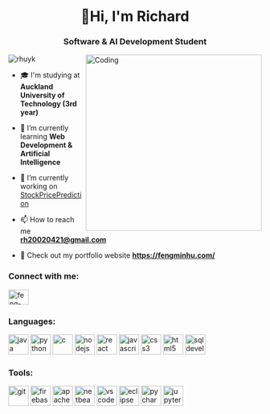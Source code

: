 <h1 align="center">👋Hi, I'm Richard</h1>
<h3 align="center">Software & AI Development Student</h3>
<img align="right" alt="Coding" width="350" src="https://media1.giphy.com/media/v1.Y2lkPTc5MGI3NjExMTNlYTVuYnVoZ2Rmbmxpa2dmYTN5ZG43ZWllYjR4MGVmc3owZWZwNCZlcD12MV9pbnRlcm5hbF9naWZfYnlfaWQmY3Q9Zw/qgQUggAC3Pfv687qPC/giphy.gif">

<p align="left"> <img src="https://komarev.com/ghpvc/?username=rhuyk&label=Profile%20views&color=636363&style=flat" alt="rhuyk" /> </p>

- 🎓 I'm studying at **Auckland University of Technology (3rd year)**

- 🌱 I’m currently learning **Web Development & Artificial Intelligence**

- 🔭 I’m currently working on [StockPricePrediction](https://github.com/Rhuyk/StockPricePrediction)

- 📫 How to reach me **rh20020421@gmail.com**

- 🪪 Check out my portfolio website **https://fengminhu.com/**

<h3 align="left">Connect with me:</h3>
<p align="left">
<a href="https://www.linkedin.com/in/feng-min-hu-28aa08281/" target="_blank" rel="noopener noreferrer"><img align="center" src="https://raw.githubusercontent.com/rahuldkjain/github-profile-readme-generator/master/src/images/icons/Social/linked-in-alt.svg" alt="feng-min-hu" height="30" width="40" /></a>
</p>

<h3 align="left">Languages:</h3>
<p align="left"> 
  <img src="https://cdn.jsdelivr.net/gh/devicons/devicon@latest/icons/java/java-original.svg" title="Java" alt="java" width="40" height="40"/>
  <img src="https://cdn.jsdelivr.net/gh/devicons/devicon@latest/icons/python/python-original.svg" title="Pythin" alt="python" width="40" height="40"/>
  <img src="https://cdn.jsdelivr.net/gh/devicons/devicon@latest/icons/c/c-original.svg" title="C" alt="c" width="40" height="40"/>
  <img src="https://cdn.jsdelivr.net/gh/devicons/devicon@latest/icons/nodejs/nodejs-original.svg" title="Node.js" alt="nodejs" width="40" height="40"/>
  <img src="https://cdn.jsdelivr.net/gh/devicons/devicon@latest/icons/react/react-original.svg" title="React & React Native" alt="react" width="40" height="40"/>
  <img src="https://cdn.jsdelivr.net/gh/devicons/devicon@latest/icons/javascript/javascript-original.svg" title="JavaScript" alt="javascript" width="40" height="40"/>
  <img src="https://cdn.jsdelivr.net/gh/devicons/devicon@latest/icons/css3/css3-original.svg" title="CSS" alt="css3" width="40" height="40"/>
  <img src="https://cdn.jsdelivr.net/gh/devicons/devicon@latest/icons/html5/html5-original.svg" title="HTML" alt="html5" width="40" height="40"/>
  <img src="https://cdn.jsdelivr.net/gh/devicons/devicon@latest/icons/sqldeveloper/sqldeveloper-original.svg" title="SQL Developer" alt="sqldeveloper" width="40" height="40"/>
</p>

<h3 align="left">Tools:</h3>
<p align="left"> 
  <img src="https://cdn.jsdelivr.net/gh/devicons/devicon@latest/icons/git/git-original.svg" title="Java" alt="git" width="40" height="40"/>
  <img src="https://cdn.jsdelivr.net/gh/devicons/devicon@latest/icons/firebase/firebase-original.svg" title="Firebase" alt="firebase" width="40" height="40"/>
  <img src="https://cdn.jsdelivr.net/gh/devicons/devicon@latest/icons/apache/apache-original.svg" title="Apache DB" alt="apache" width="40" height="40"/>
  <img src="https://img.icons8.com/color/48/apache-netbeans.png" title="NetBeans" alt="netbeans" width="40" height="40"/>
  <img src="https://cdn.jsdelivr.net/gh/devicons/devicon@latest/icons/vscode/vscode-original.svg" title="VS Code" alt="vscode" width="40" height="40"/>
  <img src="https://cdn.jsdelivr.net/gh/devicons/devicon@latest/icons/eclipse/eclipse-original.svg" title="Eclipse" alt="eclipse" width="40" height="40"/>
  <img src="https://cdn.jsdelivr.net/gh/devicons/devicon@latest/icons/pycharm/pycharm-original.svg" title="Pycharm" alt="pycharm" width="40" height="40"/>
  <img src="https://cdn.jsdelivr.net/gh/devicons/devicon@latest/icons/jupyter/jupyter-original.svg" title="Jupyter" alt="jupyter" width="40" height="40"/>
</p>
